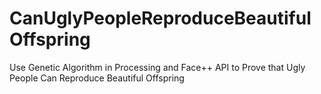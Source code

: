 # CanUglyPeopleReproduceBeautifulOffspring
Use Genetic Algorithm in Processing and Face++ API to Prove that Ugly People Can Reproduce Beautiful Offspring
